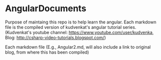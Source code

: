 # AngularDocuments

Purpose of maintaing this repo is to help learn the angular.
Each markdown file is the compiled version of kudvenkat's angular tutorial series. (Kudvenkat's youtube channel: https://www.youtube.com/user/kudvenka, Blog: http://csharp-video-tutorials.blogspot.com/)

Each markdown file (E.g., Angular2.md, will also include a link to original blog, from where this has been compiled)
